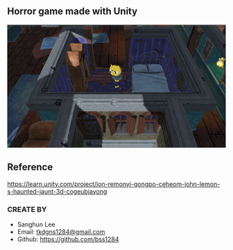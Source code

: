 ## Horror game made with Unity
<img src="Docs/capture1.png?raw=true" alt="Example" width="512px" height="284px"/>

## Reference
https://learn.unity.com/project/jon-remonyi-gongpo-ceheom-john-lemon-s-haunted-jaunt-3d-cogeubjayong

### CREATE BY
- Sanghun Lee
- Email: tkdgns1284@gmail.com
- Github: https://github.com/bss1284